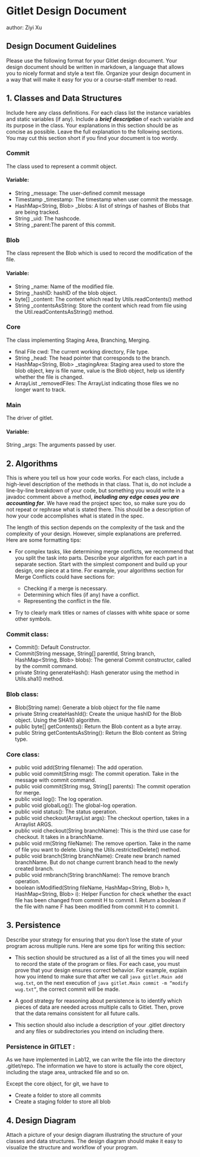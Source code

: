 # Gitlet Design Document
author: Ziyi Xu

## Design Document Guidelines

Please use the following format for your Gitlet design document. Your design
document should be written in markdown, a language that allows you to nicely 
format and style a text file. Organize your design document in a way that 
will make it easy for you or a course-staff member to read.  

## 1. Classes and Data Structures

Include here any class definitions. For each class list the instance
variables and static variables (if any). Include a ***brief description***
of each variable and its purpose in the class. Your explanations in
this section should be as concise as possible. Leave the full
explanation to the following sections. You may cut this section short
if you find your document is too wordy.

### Commit
The class used to represent a commit object.

#### Variable:
+ String _message: The user-defined commit message
+ Timestamp _timestamp: The timestamp when user commit the message.
+ HashMap<String, Blob> _blobs: A list of strings of hashes of Blobs that are being tracked.
+ String _uid: The hashcode.
+ String _parent:The parent of this commit.

### Blob
The class represent the Blob which is used to record the modification of the file.

#### Variable:
+ String _name: Name of the modified file.
+ String _hashID: hashID of the blob object.
+ byte[] _content: The content which read by Utils.readContents() method
+ String _contentsAsString: Store the content which read from file using the Util.readContentsAsString() method.

### Core
The class implementing Staging Area, Branching, Merging.
+ final File cwd: The current working directory, File type.
+ String _head: The head pointer that corresponds to the branch.
+ HashMap<String, Blob> _stagingArea: Staging area used to store the blob object, key is file name, value is the Blob object, help us identify whether the file is changed.
+ ArrayList _removedFiles: The ArrayList indicating those files we no longer want to track.



### Main
The driver of gitlet.

#### Variable:
String _args: The arguments passed by user.


## 2. Algorithms

This is where you tell us how your code works. For each class, include
a high-level description of the methods in that class. That is, do not
include a line-by-line breakdown of your code, but something you would
write in a javadoc comment above a method, ***including any edge cases
you are accounting for***. We have read the project spec too, so make
sure you do not repeat or rephrase what is stated there.  This should
be a description of how your code accomplishes what is stated in the
spec.


The length of this section depends on the complexity of the task and
the complexity of your design. However, simple explanations are
preferred. Here are some formatting tips:

* For complex tasks, like determining merge conflicts, we recommend
  that you split the task into parts. Describe your algorithm for each
  part in a separate section. Start with the simplest component and
  build up your design, one piece at a time. For example, your
  algorithms section for Merge Conflicts could have sections for:

   * Checking if a merge is necessary.
   * Determining which files (if any) have a conflict.
   * Representing the conflict in the file.
  
* Try to clearly mark titles or names of classes with white space or
  some other symbols.

### Commit class:
+ Commit(): Default Constructor.
+ Commit(String message, String[] parentId, String branch, HashMap<String, Blob> blobs):
The general Commit constructor, called by the commit command.
+ private String generateHash(): Hash generator using the method in Utils.sha1() method.

### Blob class:
+ Blob(String name): Generate a blob object for the file name
+ private String createHashId(): Create the unique hashID for the Blob object. Using the SHA1() algorithm.
+ public byte[] getContents(): Return the Blob content as a byte array.
+ public String getContentsAsString(): Return the Blob content as String type.

### Core class:
+ public void add(String filename): The add operation.
+ public void commit(String msg): The commit operation. Take in the message with commit command.
+ public void commit(String msg, String[] parents): The commit operation for merge.
+ public void log(): The log operation.
+ public void globalLog(): The global-log operation.
+ public void status(): The status operation.
+ public void checkout(ArrayList args): The checkout opertion, takes in a Arraylist ARGS.
+ public void checkout(String branchName): This is the third use case for checkout. It takes in a branchName.
+ public void rm(String fileName): The remove opertion. Take in the name of file you want to delete. Using the Utils.restrictedDelete() method.
+ public void branch(String branchName): Create new branch named branchName. But do not change current branch head to the newly created branch.
+ public void rmbranch(String branchName): The remove branch operation.
+ boolean isModified(String fileName, HashMap<String, Blob> h, HashMap<String, Blob> i): Helper
Function for check whether the exact file has been changed from commit H to commit I. Return a boolean
if the file with name F has been modified from commit H to commit I.
## 3. Persistence

Describe your strategy for ensuring that you don’t lose the state of your program
across multiple runs. Here are some tips for writing this section:

* This section should be structured as a list of all the times you
  will need to record the state of the program or files. For each
  case, you must prove that your design ensures correct behavior. For
  example, explain how you intend to make sure that after we call
       `java gitlet.Main add wug.txt`,
  on the next execution of
       `java gitlet.Main commit -m “modify wug.txt”`, 
  the correct commit will be made.
  
* A good strategy for reasoning about persistence is to identify which
  pieces of data are needed across multiple calls to Gitlet. Then,
  prove that the data remains consistent for all future calls.
  
* This section should also include a description of your .gitlet
  directory and any files or subdirectories you intend on including
  there.

### Persistence in GITLET :
As we have implemented in Lab12, we can write the file into the directory .gitlet/repo.
The information we have to store is actually the core object, including the stage
area, untracked file and so on.

Except the core object, for git, we have to 
+ Create a folder to store all commits
+ Create a staging folder to store all blob

## 4. Design Diagram

Attach a picture of your design diagram illustrating the structure of your
classes and data structures. The design diagram should make it easy to 
visualize the structure and workflow of your program.

